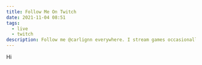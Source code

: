 ```yaml
---
title: Follow Me On Twitch
date: 2021-11-04 08:51
tags:
  - live
  - twitch
description: Follow me @carlignn everywhere. I stream games occasionally.
---
```

Hi